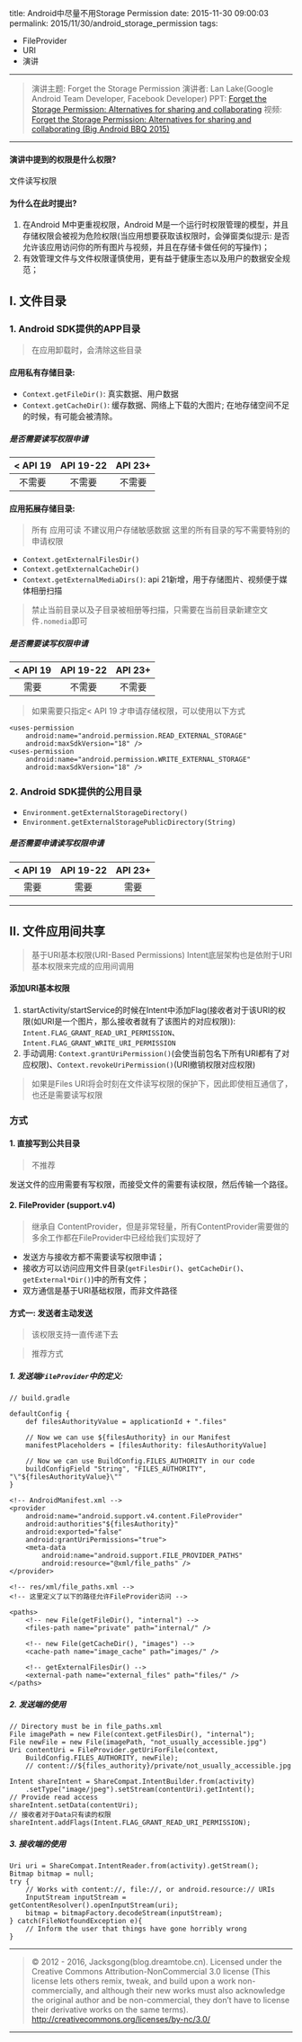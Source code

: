 title: Android中尽量不用Storage Permission
date: 2015-11-30 09:00:03
permalink: 2015/11/30/android_storage_permission
tags:
- FileProvider
- URI
- 演讲

---

> 演讲主题: Forget the Storage Permission
> 演讲者: Lan Lake(Google Android Team Developer, Facebook Developer)
> PPT: [Forget the Storage Permission: Alternatives for sharing and collaborating](https://speakerdeck.com/ianhanniballake/forget-the-storage-permission-alternatives-for-sharing-and-collaborating#stargazers)
> 视频: [Forget the Storage Permission: Alternatives for sharing and collaborating (Big Android BBQ 2015)](https://www.youtube.com/watch?v=C28pvd2plBA&feature=iv&src_vid=BKU-wmTAPdc&annotation_id=annotation_3791593857)

<!-- more -->

----

#### 演讲中提到的权限是什么权限?

文件读写权限

#### 为什么在此时提出?

1. 在Android M中更重视权限，Android M是一个运行时权限管理的模型，并且存储权限会被视为危险权限(当应用想要获取该权限时，会弹窗类似提示: 是否允许该应用访问你的所有图片与视频，并且在存储卡做任何的写操作)；
2. 有效管理文件与文件权限谨慎使用，更有益于健康生态以及用户的数据安全规范；


## I. 文件目录

### 1. Android SDK提供的APP目录

> 在应用卸载时，会清除这些目录

#### 应用私有存储目录:

- `Context.getFileDir()`: 真实数据、用户数据
- `Context.getCacheDir()`: 缓存数据、网络上下载的大图片; 在地存储空间不足的时候，有可能会被清除。

##### 是否需要读写权限申请

< API 19 | API 19-22 | API 23+
:-: | :-: | :-: |
不需要 | 不需要 | 不需要

#### 应用拓展存储目录:

> 所有 应用可读
> 不建议用户存储敏感数据
> 这里的所有目录的写不需要特别的申请权限

- `Context.getExternalFilesDir()`
- `Context.getExternalCacheDir()`
- `Context.getExternalMediaDirs()`: api 21新增，用于存储图片、视频便于媒体相册扫描

> 禁止当前目录以及子目录被相册等扫描，只需要在当前目录新建空文件`.nomedia`即可

##### 是否需要读写权限申请

< API 19 | API 19-22 | API 23+
:-: | :-: | :-: |
需要 | 不需要 | 不需要

> 如果需要只指定< API 19 才申请存储权限，可以使用以下方式

```
<uses-permission
    android:name="android.permission.READ_EXTERNAL_STORAGE"
    android:maxSdkVersion="18" />
<uses-permission
    android:name="android.permission.WRITE_EXTERNAL_STORAGE"
    android:maxSdkVersion="18" />
```

### 2. Android SDK提供的公用目录

- `Environment.getExternalStorageDirectory()`
- `Environment.getExternalStoragePublicDirectory(String)`

##### 是否需要申请读写权限申请

< API 19 | API 19-22 | API 23+
:-: | :-: | :-: |
需要 | 需要 | 需要


---

## II. 文件应用间共享

> 基于URI基本权限(URI-Based Permissions)
> Intent底层架构也是依附于URI基本权限来完成的应用间调用

#### 添加URI基本权限

1. startActivity/startService的时候在Intent中添加Flag(接收者对于该URI的权限(如URI是一个图片，那么接收者就有了该图片的对应权限)): `Intent.FLAG_GRANT_READ_URI_PERMISSION`、`Intent.FLAG_GRANT_WRITE_URI_PERMISSION`
2. 手动调用: `Context.grantUriPermission()`(会使当前包名下所有URI都有了对应权限)、`Context.revokeUriPermission()`(URI撤销权限对应权限)

> 如果是Files URI将会时刻在文件读写权限的保护下，因此即使相互通信了，也还是需要读写权限


### 方式

#### 1. 直接写到公共目录

> 不推荐

发送文件的应用需要有写权限，而接受文件的需要有读权限，然后传输一个路径。

#### 2. FileProvider (support.v4)

> 继承自 ContentProvider，但是非常轻量，所有ContentProvider需要做的多余工作都在FileProvider中已经给我们实现好了

- 发送方与接收方都不需要读写权限申请；
- 接收方可以访问应用文件目录(`getFilesDir()`、`getCacheDir()`、`getExternal*Dir()`)中的所有文件；
- 双方通信是基于URI基础权限，而非文件路径

#### 方式一: 发送者主动发送

> 该权限支持一直传递下去

>  推荐方式

##### 1. 发送端`FileProvider`中的定义:

```
// build.gradle

defaultConfig {
    def filesAuthorityValue = applicationId + ".files"

    // Now we can use ${filesAuthority} in our Manifest
    manifestPlaceholders = [filesAuthority: filesAuthorityValue]

    // Now we can use BuildConfig.FILES_AUTHORITY in our code
    buildConfigField "String", "FILES_AUTHORITY", "\"${filesAuthorityValue}\""
}
```

```
<!-- AndroidManifest.xml -->
<provider
    android:name="android.support.v4.content.FileProvider"
    android:authorities"${filesAuthority}"
    android:exported="false"
    android:grantUriPermissions="true">
    <meta-data
        android:name="android.support.FILE_PROVIDER_PATHS"
        android:resource="@xml/file_paths" />
</provider>
```

```
<!-- res/xml/file_paths.xml -->
<!-- 这里定义了以下的路径允许FileProvider访问 -->

<paths>
    <!-- new File(getFileDir(), "internal") -->
    <files-path name="private" path="internal/" />

    <!-- new File(getCacheDir(), "images") -->
    <cache-path name="image_cache" path="images/" />

    <!-- getExternalFilesDir() -->
    <external-path name="external_files" path="files/" />
</paths>
```

##### 2. 发送端的使用

```
// Directory must be in file_paths.xml
File imagePath = new File(context.getFilesDir(), "internal");
File newFile = new File(imagePath, "not_usually_accessible.jpg")
Uri contentUri = FileProvider.getUriForFile(context,
    BuildConfig.FILES_AUTHORITY, newFile);
    // content://${files_authority}/private/not_usually_accessible.jpg

Intent shareIntent = ShareCompat.IntentBuilder.from(activity)
    .setType("image/jpeg").setStream(contentUri).getIntent();
// Provide read access
shareIntent.setData(contentUri);
// 接收者对于Data只有读的权限
shareIntent.addFlags(Intent.FLAG_GRANT_READ_URI_PERMISSION);
```

##### 3. 接收端的使用

```
Uri uri = ShareCompat.IntentReader.from(activity).getStream();
Bitmap bitmap = null;
try {
    // Works with content://, file://, or android.resource:// URIs
    InputStream inputStream = getContentResolver().openInputStream(uri);
    bitmap = bitmapFactory.decodeStream(inputStream);
} catch(FileNotfoundException e){
    // Inform the user that things have gone horribly wrong
}
```

---

> © 2012 - 2016, Jacksgong(blog.dreamtobe.cn). Licensed under the Creative Commons Attribution-NonCommercial 3.0 license (This license lets others remix, tweak, and build upon a work non-commercially, and although their new works must also acknowledge the original author and be non-commercial, they don’t have to license their derivative works on the same terms). http://creativecommons.org/licenses/by-nc/3.0/

---
